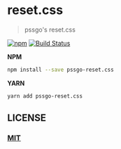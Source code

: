 # reset.css

> pssgo's reset.css

[![npm][npm-image]][npm-url]
[![Build Status](https://travis-ci.org/pssgo/reset.css.svg?branch=master)](https://travis-ci.org/pssgo/reset.css)


**NPM**

```sh
npm install --save pssgo-reset.css
```

**YARN**
```sh
yarn add pssgo-reset.css
```

## LICENSE

### [MIT](LICENSE)


[npm-image]: https://img.shields.io/npm/v/pssgo-reset.css.svg?style=flat-square
[npm-url]: https://www.npmjs.com/package/pssgo-reset.css
